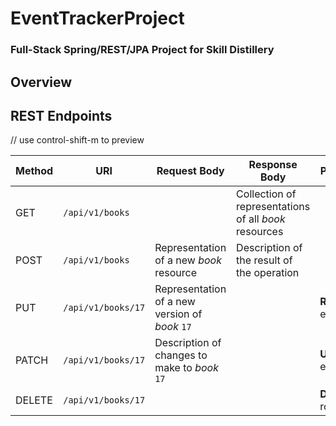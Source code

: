 # EventTrackerProject

### Full-Stack Spring/REST/JPA Project for Skill Distillery

## Overview

## REST Endpoints
// use control-shift-m to preview 

|  Method   |    URI               | Request Body | Response Body | Purpose |
|-----------|----------------------|--------------|---------------|---------|
| GET       | `/api/v1/books`      |              | Collection of representations of all _book_ resources |
| POST      | `/api/v1/books`      | Representation of a new _book_ resource | Description of the result of the operation |
| PUT       | `/api/v1/books/17`   | Representation of a new version of _book_ `17` | | **Replace** endpoint |
| PATCH     | `/api/v1/books/17`   | Description of changes to make to _book_ `17` | | **Update** endpoint |
| DELETE    | `/api/v1/books/17`   |              | | **Delete** route |
